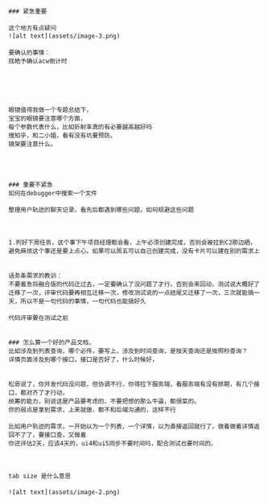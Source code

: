 
    ### 紧急重要

    这个地方有点疑问
    ![alt text](assets/image-3.png)

    要确认的事情：
    找皓予确认acw倒计时





    眼镜值得我做一个专题总结下，
    宝宝的眼镜要注意哪个方面，
    每个参数代表什么，比如折射率真的有必要越高越好吗
    搜知乎，和二小姐，看有没有坑要预防。
    镜架要注意什么。




    ### 重要不紧急
    如何在debugger中搜索一个文件

    整理用户轨迹的聊天记录，看先后都遇到哪些问题，如何规避这些问题



    1.列好下周任务，这个事下午项目经理都会看，上午必须创建完成，否则会被拉到C2那边晒，避免麻烦这个事还是要上点心。如果可以周五可以自己创建完成，没有卡片可以建在别的需求上


    话务条需求的教训：
    不要着急将融合版的代码迁过去，一定要确认了没问题了才行，否则会来回动，测试说大概好了迁移了一次，评审代码要再相互迁移一次，修改测试说的一点结尾又迁移了一次，三次就能搞一天，所以不是一句代码的事情，一句代码也能搞好久

    代码评审要在测试之前


    ### 怎么算一个好的产品文档，
    比如涉及到列表查询，哪个必传，要写上，涉及到时间查询，是按天查询还是按照秒查询？
    详情页面涉及到哪个接口，接口是否好了，什么时候好，


    松哥说了，你开发代码没问题，但协调不行，你得拉下服务端，看服务端有没有排期，有几个接口，都对齐了才行动，
    统筹的能力，别说这是产品要考虑的，不要把想的那么牛逼，都很菜的。
    你的弱点是拿到需求，上来就做，都不和后端沟通的，这样不行

    比如用户轨迹的需求，一开始以为一个列表，一个详情，以为直接返回就行了，做着做着详情返回不了了，要接口查，又做着
    你还评估2天，应该4天的，ui4和ui5同步不要时间吗，配合测试也要时间的。



    tab size 是什么意思

    ![alt text](assets/image-2.png)








